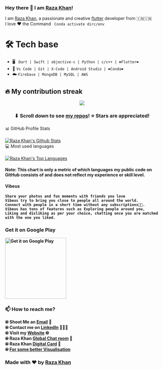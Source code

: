 ### Hey there 👋 I am [Raza Khan](https://razakhan.netlify.app)!
I am [Raza Khan](https://razakhan.netlify.app), a passionate and creative [flutter](https://flutter.dev/) developer from 🇮🇳🇮🇳<br> 
I love ❤️ the Command ``` Conda activate dirc/env```

# 🛠️ Tech base
- 🖥️ ``` Dart | Swift | objective-c | Python | c/c++ | ❤️Flutter❤️```
- 🔨 ```Vs Code | Git | X-Code | Android Studio | ❤️Conda❤️```
- ☁️ ```Firebase | MongoDB | MySQL | AWS```

## 🔥 My contribution streak

<p align="center">
  <a href="https://github.com/Lt-razakhan/github-readme-streak-stats">
    <img src="https://github-readme-streak-stats.herokuapp.com/?user=Lt-razakhan#version3"/>
  </a>
</p>

<h3 align="center">⬇ Scroll down to see <a href="https://github.com/Lt-razakhan?tab=repositories">my repos</a>! ⭐ Stars are appreciated!</h3>



  <summary>📊 GitHub Profile Stats</summary>
  <br/>
  <a href="https://github.com/Lt-razakhan/github-readme-stats"><img alt="Raza Khan's Github Stats" src="https://github-readme-stats.vercel.app/api?username=Lt-razakhan&show_icons=true&count_private=true&hide=" /></a>



  <summary>💻 Most used languages</summary>
  <br/>
  <a href="https://github.com/Lt-razakhan/github-readme-stats"><img alt="Raza Khan's Top Languages" src="https://github-readme-stats.vercel.app/api/top-langs/?username=Lt-razakhan&langs_count=10&layout=compact#" /></a>
  <br/>

<b><h4>Note: This chart is only a metric of which languages my public code on GitHub consists of and does not reflect my experience or skill level.</h4>

#### Vibeus
```
Share your photos and fun moments with friends you love
Vibeus try to bring you close to people all around the world.
Connect with people in a short time without any subscriptions🤗🤗.
Vibeus has tons of features such as Exploring people around you, 
Liking and disliking as per your choice, chatting once you are matched with the one you liked.
```
### Get it on Google Play
<a href="https://play.google.com/store/apps/details?id=com.vc.vibeus&pcampaignid=pcampaignidMKT-Other-global-all-co-prtnr-py-PartBadge-Mar2515-1">
<img alt="Get it on Google Play" width="200" src="https://play.google.com/intl/en_us/badges/static/images/badges/en_badge_web_generic.png" />	</a>


 
### 📫 How to reach me?
  ⦿ Shoot Me an [Email](mailto:thisisrazakhan8@gmail.com) 💌 <br>
  ⦿ Contact me on [LinkedIn](https://www.linkedin.com/in/thisisrazakhan) 👨🏻‍💻 <br>
  ⦿ Visit my [Website](https://razakhan.netlify.app/) 🌐 <br>
  ⦿ Raza Khan [Global Chat room](https://razakhanglobalroom.netlify.app/#/) 💬<br> 
  ⦿ Raza Khan [Digital Card](https://cardfy-web.herokuapp.com/card/razakhan4772) 📇<br>
  ⦿ [For some better Visualisation](https://profile-summary-for-github.com/user/Lt-razakhan)
### Made with ❤️ by [Raza Khan](https://razakhan.netlify.app) 


